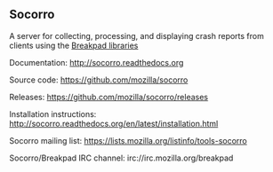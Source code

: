 Socorro
-------

A server for collecting, processing, and displaying crash reports from
clients using the [Breakpad libraries](http://code.google.com/p/google-breakpad/)

Documentation:
http://socorro.readthedocs.org

Source code:
https://github.com/mozilla/socorro

Releases:
https://github.com/mozilla/socorro/releases

Installation instructions:
http://socorro.readthedocs.org/en/latest/installation.html

Socorro mailing list:
https://lists.mozilla.org/listinfo/tools-socorro

Socorro/Breakpad IRC channel:
irc://irc.mozilla.org/breakpad
